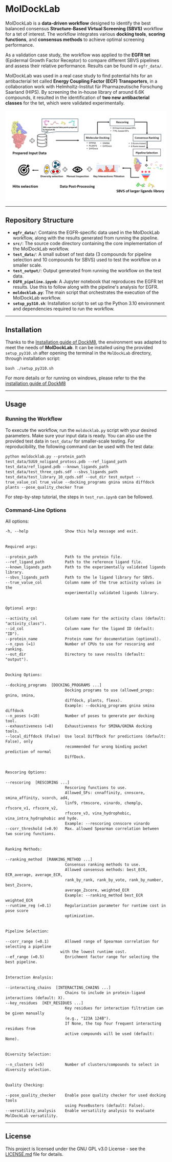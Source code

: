 # MolDockLab

MolDockLab is a **data-driven workflow** designed to identify the best balanced consensus **Structure-Based Virtual Screening (SBVS)** workflow for a tet of interest. The workflow integrates various **docking tools**, **scoring functions**, and **consensus methods** to achieve optimal screening performance.

As a validation case study, the workflow was applied to the **EGFR tet** (Epidermal Growth Factor Receptor) to compare different SBVS pipelines and assess their relative performance. Results can be found in `egfr_data/`.

MolDockLab was used in a real case study to find potential hits for an antibacterial tet called **Energy Coupling Factor (ECF) Transporters**, in a collaboration work with Helmholtz-Institut für Pharmazeutische Forschung Saarland (HIPS). By screening the in-house library of around 6.6K compounds, it resulted in the identification of **two new antibacterial classes** for the tet, which were validated experimentally.


<p align="center">
  <img src="moldocklab_fig.png" alt="MolDockLab Workflow Diagram">
</p>

---

## Repository Structure

- **`egfr_data/`**: Contains the EGFR-specific data used in the MolDockLab workflow, along with the results generated from running the pipeline.
- **`src/`**: The source code directory containing the core implementation of the MolDockLab workflow.
- **`test_data/`**: A small subset of test data (3 compounds for pipeline selection and 10 compounds for SBVS) used to test the workflow on a smaller scale.
- **`test_output/`**: Output generated from running the workflow on the test data.
- **`EGFR_pipeline.ipynb`**: A Jupyter notebook that reproduces the EGFR tet results. Use this to follow along with the pipeline's analysis for EGFR.
- **`moldocklab.py`**: The main script that orchestrates the execution of the MolDockLab workflow.
- **`setup_py310.sh`**: Installation script to set up the Python 3.10 environment and dependencies required to run the workflow.

---
## Installation

Thanks to the [Installation guide of DockM8](https://github.com/DrugBud-Suite/DockM8/blob/main/DockM8_Installation_Guide.pdf), the environment was adapted to meet the needs of **MolDockLab**. It can be installed using the provided `setup_py310.sh` after opening the terminal in the `MolDockLab` directory, through installation script:

```
bash ./setup_py310.sh
```
For more details or for running on windows, please refer to the the [installation guide of DockM8](https://github.com/DrugBud-Suite/DockM8/blob/main/DockM8_Installation_Guide.pdf)

---
## Usage

### Running the Workflow

To execute the workflow, run the `moldocklab.py` script with your desired parameters. Make sure your input data is ready. You can also use the provided test data in `test_data/` for smaller-scale testing. For reproducibility, the following command can be used with the test data:

```
python moldocklab.py --protein_path test_data/5UG9_noligand_protoss.pdb --ref_ligand_path test_data/ref_ligand.pdb --known_ligands_path test_data/test_three_cpds.sdf --sbvs_ligands_path test_data/test_library_10_cpds.sdf --out_dir test_output --true_value_col true_value --docking_programs gnina smina diffdock plants --pose_quality_checker True 
```
For step-by-step tutorial, the steps in `test_run.ipynb` can be followed.

### Command-Line Options

All options:
```
-h, --help                Show this help message and exit.


Required args:

--protein_path            Path to the protein file.
--ref_ligand_path         Path to the reference ligand file.
--known_ligands_path      Path to the experimentally validated ligands library.
--sbvs_ligands_path       Path to the le ligand library for SBVS.
--true_value_col          Column name of the true activity values in the 
                          experimentally validated ligands library.


Optional args:

--activity_col            Column name for the activity class (default: "activity_class").
--id_col                  Column name for the ligand ID (default: "ID").
--protein_name            Protein name for documentation (optional).
--n_cpus (=1)             Number of CPUs to use for rescoring and ranking.
--out_dir                 Directory to save results (default: "output").


Docking Options:

--docking_programs  [DOCKING_PROGRAMS ...]
                          Docking programs to use (allowed_progs: gnina, smina, 
                          diffdock, plants, flexx).
                          Example: --docking_programs gnina smina diffdock
--n_poses (=10)           Number of poses to generate per docking tool.
--exhaustiveness (=8)     Exhaustiveness for SMINA/GNINA docking tools.
--local_diffdock (False)  Use local DiffDock for predictions (default: False), only 
                          recommended for wrong binding pocket prediction of normal 
                          DiffDock.


Rescoring Options:

--rescoring  [RESCORING ...] 
                          Rescoring functions to use.
                          Allowed_SFs: cnnaffinity, cnnscore, smina_affinity, scorch, ad4, 
                          linf9, rtmscore, vinardo, chemplp, rfscore_v1, rfscore_v2,
                          rfscore_v3, vina_hydrophobic, vina_intra_hydrophobic and hyde.
                          Example: --rescoring cnnscore vinardo
--corr_threshold (=0.9)   Max. allowed Spearman correlation between two scoring functions.


Ranking Methods:

--ranking_method  [RANKING_METHOD ...]
                          Consensus ranking methods to use. 
                          Allowed consensus methods: best_ECR, ECR_average, average_ECR, 
                          rank_by_rank, rank_by_vote, rank_by_number, best_Zscore, 
                          average_Zscore, weighted_ECR
                          Example: --ranking_method best_ECR weighted_ECR
--runtime_reg (=0.1)      Regularization parameter for runtime cost in pose score 
                          optimization.


Pipeline Selection:

--corr_range (=0.1)       Allowed range of Spearman correlation for selecting a pipeline 
                        with the lowest runtime cost.
--ef_range (=0.5)         Enrichment factor range for selecting the best pipeline.


Interaction Analysis:

--interacting_chains  [INTERACTING_CHAINS ...]
                          Chains to include in protein-ligand interactions (default: X).
--key_residues  [KEY_RESIDUES ...]
                          Key residues for interaction filtration can be given manually 
                          (e.g., "123A 124B"). 
                          If None, the top four frequent interacting residues from 
                          active compounds will be used (default: None).


Diversity Selection:

--n_clusters (=5)         Number of clusters/compounds to select in diversity selection.


Quality Checking:

--pose_quality_checker    Enable pose quality checker for used docking tools
                          using PoseBusters (default: False).
--versatility_analysis    Enable versatility analysis to evaluate MolDockLab versatility.
```
---
## License

This project is licensed under the GNU GPL v3.0 License - see the [LICENSE.md](https://https://github.com/volkamerlab/ECFT-VS-pipeline/blob/main/LICENSE) file for details.